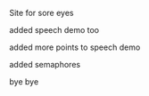 Site for sore eyes

added speech demo too

added more points to speech demo

added semaphores


bye bye
